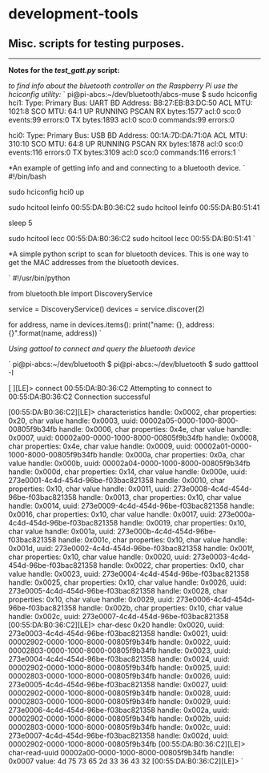 # development-tools
## Misc. scripts for testing purposes.


--------------------------------
**Notes for the _test_gatt.py_ script:**

*to find info about the bluetooth controller on the Raspberry Pi use the hciconfig utility:*
`
pi@pi-abcs:~/dev/bluetooth/abcs-muse $ sudo hciconfig 
hci1:	Type: Primary  Bus: UART
	BD Address: B8:27:EB:B3:DC:50  ACL MTU: 1021:8  SCO MTU: 64:1
	UP RUNNING PSCAN 
	RX bytes:1577 acl:0 sco:0 events:99 errors:0
	TX bytes:1893 acl:0 sco:0 commands:99 errors:0

hci0:	Type: Primary  Bus: USB
	BD Address: 00:1A:7D:DA:71:0A  ACL MTU: 310:10  SCO MTU: 64:8
	UP RUNNING PSCAN 
	RX bytes:1878 acl:0 sco:0 events:116 errors:0
	TX bytes:3109 acl:0 sco:0 commands:116 errors:1
`

*An example of getting info and and connecting to a bluetooth device.
`
#!/bin/bash

sudo hciconfig hci0 up

sudo hcitool leinfo  00:55:DA:B0:36:C2
sudo hcitool leinfo  00:55:DA:B0:51:41

sleep 5 

sudo hcitool lecc 00:55:DA:B0:36:C2
sudo hcitool lecc 00:55:DA:B0:51:41
`


*A simple python script to scan for bluetooth devices. This is one way to get the MAC addresses from the bluetooth devices.


`
#!/usr/bin/python

from bluetooth.ble import DiscoveryService
 
service = DiscoveryService()
devices = service.discover(2)
 
for address, name in devices.items():
    print("name: {}, address: {}".format(name, address))
`


*Using gattool to connect and query the bluetooth device*

`
pi@pi-abcs:~/dev/bluetooth $ 
pi@pi-abcs:~/dev/bluetooth $ sudo gatttool -I


[                 ][LE]> connect 00:55:DA:B0:36:C2
Attempting to connect to 00:55:DA:B0:36:C2
Connection successful

[00:55:DA:B0:36:C2][LE]> characteristics
handle: 0x0002, char properties: 0x20, char value handle: 0x0003, uuid: 00002a05-0000-1000-8000-00805f9b34fb
handle: 0x0006, char properties: 0x4e, char value handle: 0x0007, uuid: 00002a00-0000-1000-8000-00805f9b34fb
handle: 0x0008, char properties: 0x4e, char value handle: 0x0009, uuid: 00002a01-0000-1000-8000-00805f9b34fb
handle: 0x000a, char properties: 0x0a, char value handle: 0x000b, uuid: 00002a04-0000-1000-8000-00805f9b34fb
handle: 0x000d, char properties: 0x14, char value handle: 0x000e, uuid: 273e0001-4c4d-454d-96be-f03bac821358
handle: 0x0010, char properties: 0x10, char value handle: 0x0011, uuid: 273e0008-4c4d-454d-96be-f03bac821358
handle: 0x0013, char properties: 0x10, char value handle: 0x0014, uuid: 273e0009-4c4d-454d-96be-f03bac821358
handle: 0x0016, char properties: 0x10, char value handle: 0x0017, uuid: 273e000a-4c4d-454d-96be-f03bac821358
handle: 0x0019, char properties: 0x10, char value handle: 0x001a, uuid: 273e000b-4c4d-454d-96be-f03bac821358
handle: 0x001c, char properties: 0x10, char value handle: 0x001d, uuid: 273e0002-4c4d-454d-96be-f03bac821358
handle: 0x001f, char properties: 0x10, char value handle: 0x0020, uuid: 273e0003-4c4d-454d-96be-f03bac821358
handle: 0x0022, char properties: 0x10, char value handle: 0x0023, uuid: 273e0004-4c4d-454d-96be-f03bac821358
handle: 0x0025, char properties: 0x10, char value handle: 0x0026, uuid: 273e0005-4c4d-454d-96be-f03bac821358
handle: 0x0028, char properties: 0x10, char value handle: 0x0029, uuid: 273e0006-4c4d-454d-96be-f03bac821358
handle: 0x002b, char properties: 0x10, char value handle: 0x002c, uuid: 273e0007-4c4d-454d-96be-f03bac821358
[00:55:DA:B0:36:C2][LE]> char-desc  0x20
handle: 0x0020, uuid: 273e0003-4c4d-454d-96be-f03bac821358
handle: 0x0021, uuid: 00002902-0000-1000-8000-00805f9b34fb
handle: 0x0022, uuid: 00002803-0000-1000-8000-00805f9b34fb
handle: 0x0023, uuid: 273e0004-4c4d-454d-96be-f03bac821358
handle: 0x0024, uuid: 00002902-0000-1000-8000-00805f9b34fb
handle: 0x0025, uuid: 00002803-0000-1000-8000-00805f9b34fb
handle: 0x0026, uuid: 273e0005-4c4d-454d-96be-f03bac821358
handle: 0x0027, uuid: 00002902-0000-1000-8000-00805f9b34fb
handle: 0x0028, uuid: 00002803-0000-1000-8000-00805f9b34fb
handle: 0x0029, uuid: 273e0006-4c4d-454d-96be-f03bac821358
handle: 0x002a, uuid: 00002902-0000-1000-8000-00805f9b34fb
handle: 0x002b, uuid: 00002803-0000-1000-8000-00805f9b34fb
handle: 0x002c, uuid: 273e0007-4c4d-454d-96be-f03bac821358
handle: 0x002d, uuid: 00002902-0000-1000-8000-00805f9b34fb
[00:55:DA:B0:36:C2][LE]> char-read-uuid 00002a00-0000-1000-8000-00805f9b34fb
handle: 0x0007 	 value: 4d 75 73 65 2d 33 36 43 32 
[00:55:DA:B0:36:C2][LE]> 
`






